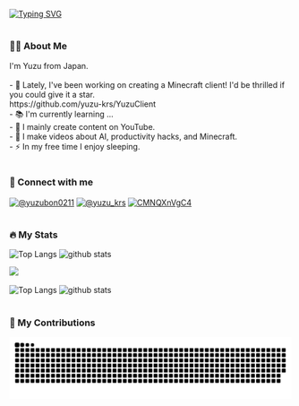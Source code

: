 [![Typing SVG](https://readme-typing-svg.demolab.com?font=Fira+Code&pause=1000&center=true&random=false&width=435&lines=Hey+%F0%9F%91%8B+What's+up%3F;I'm+Yuzu%F0%9F%8D%8A)](https://git.io/typing-svg)
#
<h3 align="left">👩‍💻  About Me</h3>
<p align="left">I'm Yuzu from Japan.<br><br>- 🔭 Lately, I've been working on creating a Minecraft client! I'd be thrilled if you could give it a star.<br>https://github.com/yuzu-krs/YuzuClient<br>- 📚 I'm currently learning ...<br>- 🎥 I mainly create content on YouTube.<br>- 🤖 I make videos about AI, productivity hacks, and Minecraft.<br>- ⚡ In my free time I enjoy sleeping.</p>

#
<h3 align="left">🔗   Connect with me</h3>
<p align="left">
<a href="https://twitter.com/yuzubon0211" target="blank"><img align="center" src="https://cdn.icon-icons.com/icons2/4029/PNG/512/twitter_x_new_logo_square_x_icon_256075.png" alt="@yuzubon0211" height="30" width="40" /></a>
<a href="https://www.youtube.com/@yuzu_krs" target="blank"><img align="center" src="https://raw.githubusercontent.com/rahuldkjain/github-profile-readme-generator/master/src/images/icons/Social/youtube.svg" alt="@yuzu_krs" height="30" width="40" /></a>
<a href="https://discord.gg/CMNQXnVgC4" target="blank"><img align="center" src="https://raw.githubusercontent.com/rahuldkjain/github-profile-readme-generator/master/src/images/icons/Social/discord.svg" alt="CMNQXnVgC4" height="30" width="40" /></a>
</p>

#
<h3 align="left">🔥   My Stats </h3>
<p align="left"> 
  <img alt="Top Langs" height="150px" src="https://github-readme-stats.vercel.app/api/top-langs/?username=yuzu-krs&layout=compact&count_private=true&show_icons=true&theme=tokyonight" />
  <img alt="github stats" height="150px" src="https://github-readme-stats.vercel.app/api?username=yuzu-krs&count_private=true&show_icons=true&theme=tokyonight" />
</p>

![](http://github-profile-summary-cards.vercel.app/api/cards/profile-details?username=yuzu-krs&theme=tokyonight)

<p align="left"> 
  <img alt="Top Langs" height="150px" src="http://github-profile-summary-cards.vercel.app/api/cards/repos-per-language?username=yuzu-krs&theme=tokyonight" />
  <img alt="github stats" height="150px" src="http://github-profile-summary-cards.vercel.app/api/cards/most-commit-language?username=yuzu-krs&theme=tokyonight" />
</p>

#
<h3 align="left">🐍   My Contributions </h3>
<picture>
  <source media="(prefers-color-scheme: dark)" srcset="https://raw.githubusercontent.com/yuzu-krs/yuzu-krs/output/github-contribution-grid-snake-dark.svg">
  <source media="(prefers-color-scheme: light)" srcset="https://raw.githubusercontent.com/yuzu-krs/yuzu-krs/output/github-contribution-grid-snake.svg">
  <img alt="github contribution grid snake animation" src="https://raw.githubusercontent.com/yuzu-krs/yuzu-krs/output/github-contribution-grid-snake.svg">
</picture>


